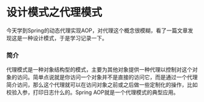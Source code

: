 # 设计模式之代理模式

今天学到Spring的动态代理实现AOP，对代理这个概念很模糊，看了一篇文章发现这是一种设计模式，于是学习记录一下。

### 简介

代理模式是一种对象结构型的模式，主要为其他对象提供一种代理以控制对这个对象的访问。简单点说就是你访问一个对象并不是直接的访问它，而是通过一个代理简介访问，那么这个代理就可以在访问对象之前或之后做一些定制化的操作，比如校验入参，打印日志什么的。Spring AOP就是一个代理模式的典型应用。



